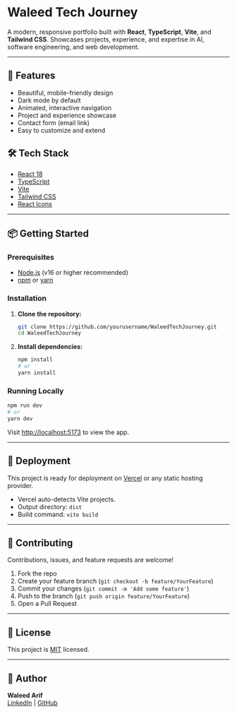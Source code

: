 # Waleed Tech Journey

A modern, responsive portfolio built with **React**, **TypeScript**, **Vite**, and **Tailwind CSS**. Showcases projects, experience, and expertise in AI, software engineering, and web development.

---

## 🚀 Features
- Beautiful, mobile-friendly design
- Dark mode by default
- Animated, interactive navigation
- Project and experience showcase
- Contact form (email link)
- Easy to customize and extend

## 🛠️ Tech Stack
- [React 18](https://react.dev/)
- [TypeScript](https://www.typescriptlang.org/)
- [Vite](https://vitejs.dev/)
- [Tailwind CSS](https://tailwindcss.com/)
- [React Icons](https://react-icons.github.io/react-icons/)

---

## 📦 Getting Started

### Prerequisites
- [Node.js](https://nodejs.org/) (v16 or higher recommended)
- [npm](https://www.npmjs.com/) or [yarn](https://yarnpkg.com/)

### Installation
1. **Clone the repository:**
   ```sh
   git clone https://github.com/yourusername/WaleedTechJourney.git
   cd WaleedTechJourney
   ```
2. **Install dependencies:**
   ```sh
   npm install
   # or
   yarn install
   ```

### Running Locally
```sh
npm run dev
# or
yarn dev
```
Visit [http://localhost:5173](http://localhost:5173) to view the app.

---

## 🛫 Deployment
This project is ready for deployment on [Vercel](https://vercel.com/) or any static hosting provider.
- Vercel auto-detects Vite projects.
- Output directory: `dist`
- Build command: `vite build`

---

## 🤝 Contributing
Contributions, issues, and feature requests are welcome!
1. Fork the repo
2. Create your feature branch (`git checkout -b feature/YourFeature`)
3. Commit your changes (`git commit -m 'Add some feature'`)
4. Push to the branch (`git push origin feature/YourFeature`)
5. Open a Pull Request

---

## 📄 License
This project is [MIT](LICENSE) licensed.

---

## 👤 Author
**Waleed Arif**  
[LinkedIn](https://www.linkedin.com/in/waleed1011) | [GitHub](https://github.com/waleedarif1011)

